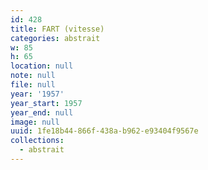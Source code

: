 ```yaml
---
id: 428
title: FART (vitesse)
categories: abstrait
w: 85
h: 65
location: null
note: null
file: null
year: '1957'
year_start: 1957
year_end: null
image: null
uuid: 1fe18b44-866f-438a-b962-e93404f9567e
collections:
  - abstrait
---
```


